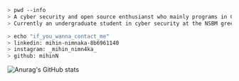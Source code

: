 ````bash
> pwd --info
> A cyber security and open source enthusianst who mainly programs in C++ and recently ventured out into C#. 
> Currently an undergraduate student in cyber security at the NSBM green university.
````

````bash
> echo "if_you_wanna_contact_me"
> linkedin: mihin-nimnaka-8b6961140
> instagram: _mihin_nimn4ka_
> github: mihinN

````



![Anurag's GitHub stats](https://github-readme-stats.vercel.app/api?username=mihinN&show_icons=true&theme=dark)
